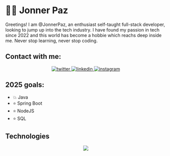 # 🧑‍💻 Jonner Paz

Greetings! I am @JonnerPaz, an enthusiast self-taught full-stack developer, looking to jump up into the tech industry. I have found my passion in tech since 2022 and this world has become a hobbie which reachs deep inside me. Never stop learning, never stop coding.

## Contact with me:

<p align="center">
  <a href="https://twitter.com/Jonner_Paz">
    <img alt="twitter" src="https://skillicons.dev/icons?i=twitter" />
  </a>
  <a href="https://www.linkedin.com/in/jonner-paz-a85351203/">
    <img alt="linkedin" src="https://skillicons.dev/icons?i=linkedin" />
  </a>
  <a href="https://www.instagram.com/jonnerpazp/">
    <img alt="instagram" src="https://skillicons.dev/icons?i=instagram" />
  </a>
</p>

## 2025 goals:

- 💥 Java
- ⭐ Spring Boot
- ⭐ NodeJS
- ⭐ SQL

## Technologies

<p align="center">
  <a href="https://skillicons.dev">
    <img src="https://skillicons.dev/icons?i=js,ts,react,html,css,sass,git,linux" />
  </a>
</p>
